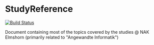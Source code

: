 # StudyReference
[![Build Status](https://travis-ci.org/TexNAK/StudyReference.svg?branch=master)](https://travis-ci.org/TexNAK/StudyReference)

Document containing most of the topics covered by the studies @ NAK Elmshorn (primarily related to "Angewandte Informatik")
